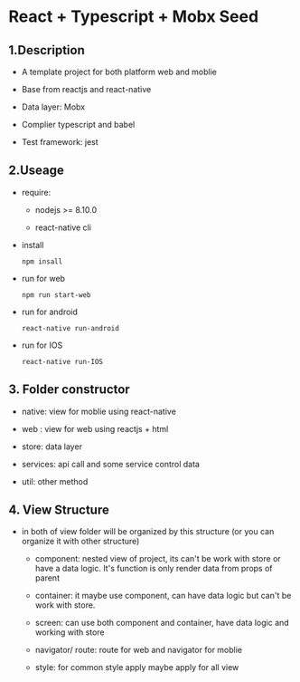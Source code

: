 # React + Typescript + Mobx Seed

## 1.Description

- A template project for both platform web and moblie

- Base from reactjs and react-native

- Data layer: Mobx

- Complier typescript and babel

- Test framework: jest

## 2.Useage

- require: 

    - nodejs >= 8.10.0

    - react-native cli

- install 

    `npm insall`

- run for web 
    
    `npm run start-web`

- run for android 

    `react-native run-android`

- run for IOS 

    `react-native run-IOS`

## 3. Folder constructor

- native: view for moblie using react-native

- web : view for web using reactjs + html

- store: data layer

- services: api call and some service control data

- util: other method


## 4. View Structure

- in both of view folder will be organized by this structure (or you can organize it with other structure)

    - component: nested view of project, its can't be work with store or have a data logic. It's function is only render data from props of parent

    - container: it maybe use component, can have data logic but can't be work with store. 

    - screen: can use both component and container, have data logic and working with store

    - navigator/ route: route for web and navigator for moblie

    - style: for common style apply maybe apply for all view